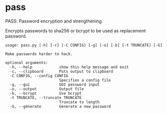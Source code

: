 # pass
PASS: Password encryption and strengthening.

Encrypts passwords to sha256 or bcrypt to be used as replacement password.

```
usage: pass.py [-h] [-c] [-C CONFIG] [-g] [-o] [-b] [-t TRUNCATE] [-G]

Make passwords harder to hack.

optional arguments:
  -h, --help            show this help message and exit
  -c, --clipboard       Puts output to clipboard
  -C CONFIG, --config CONFIG
                        Specifies a config file
  -g, --gui             GUI password input
  -o, --output          Output file
  -b, --bcrypt          Use bcrypt
  -t TRUNCATE, --truncate TRUNCATE
                        Truncate to length
  -G, --generate        Generate a new password
```
